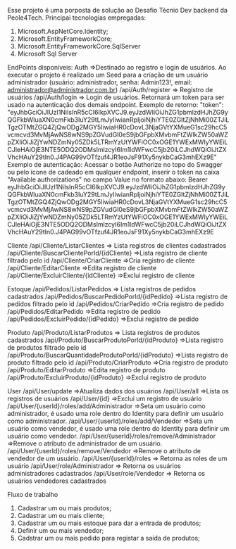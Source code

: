Esse projeto é uma porposta de solução ao Desafio Técnio Dev backend da Peole4Tech.
Principai tecnologias empregadas:
1. Microsoft.AspNetCore.Identity;
2. Microsoft.EntityFrameworkCore;
3. Microsoft.EntityFrameworkCore.SqlServer
4. Microsoft Sql Server

EndPoints disponíveis:
Auth
  =>Destinado ao registro e login de usuários. Ao executar o projeto é realizado um Seed para a criação de um usuário administrador (usuário: administrador, senha: Admin123!, email: administrador@administrador.com.br)
  /api/Auth/register
  => Registro de usuários
  /api/Auth/login
  => Login de usuários. Retornará um token para ser usado na autenticação dos demais endpoint.
    Exemplo de retorno: "token": "eyJhbGciOiJIUzI1NiIsInR5cCI6IkpXVCJ9.eyJzdWIiOiJhZG1pbmlzdHJhZG9yQGFkbWluaXN0cmFkb3IuY29tLmJyIiwianRpIjoiNjhiYTE0ZGItZjNhMi00ZTJiLTgzOTMtZGQ4ZjQwODg2MGY5IiwiaHR0cDovL3NjaGVtYXMueG1sc29hcC5vcmcvd3MvMjAwNS8wNS9pZGVudGl0eS9jbGFpbXMvbmFtZWlkZW50aWZpZXIiOiJiZjYwNDZmNy05ZDk5LTRmYzUtYWFiOC0xOGE1YWExMWIyYWEiLCJleHAiOjE3NTE5ODQ2ODMsImlzcyI6Im1ldWFwcC5jb20iLCJhdWQiOiJtZXVhcHAuY29tIn0.J4PAG99vOTfzuf4JR1eoJsF91Xy5nykbCaG3mhEXz9E"
    Exemplo de autenticação: Acessar o botão Authorize no topo do Swagger ou pelo ícone de cadeado em qualquer endpoint, inserir o token na caixa "Available authorizations" no campo Value no formato abaixo:
      Bearer eyJhbGciOiJIUzI1NiIsInR5cCI6IkpXVCJ9.eyJzdWIiOiJhZG1pbmlzdHJhZG9yQGFkbWluaXN0cmFkb3IuY29tLmJyIiwianRpIjoiNjhiYTE0ZGItZjNhMi00ZTJiLTgzOTMtZGQ4ZjQwODg2MGY5IiwiaHR0cDovL3NjaGVtYXMueG1sc29hcC5vcmcvd3MvMjAwNS8wNS9pZGVudGl0eS9jbGFpbXMvbmFtZWlkZW50aWZpZXIiOiJiZjYwNDZmNy05ZDk5LTRmYzUtYWFiOC0xOGE1YWExMWIyYWEiLCJleHAiOjE3NTE5ODQ2ODMsImlzcyI6Im1ldWFwcC5jb20iLCJhdWQiOiJtZXVhcHAuY29tIn0.J4PAG99vOTfzuf4JR1eoJsF91Xy5nykbCaG3mhEXz9E

Cliente
  /api/Cliente/ListarClientes
    => Lista registros de clientes cadastrados
  /api/Cliente/BuscarClientePorId/{idCliente}
    =>Lista registro de cliente filtrado pelo id
  /api/Cliente/CriarCliente
    =>Cria registro de cliente
  /api/Cliente/EditarCliente
    =>Edita registro de cliente
  /api/Cliente/ExcluirCliente/{idCliente}
    =>Exclui registro de cliente 

Estoque
  /api/Pedidos/ListarPedidos
    => Lista registros de pedidos cadastrados
  /api/Pedidos/BuscarPedidoPorId/{idPedido}
    =>Lista registro de pedidos filtrado pelo id
  /api/Pedidos/CriarPedido
    =>Cria registro de pedido
  /api/Pedidos/EditarPedido
    =>Edita registro de pedido
  /api/Pedidos/ExcluirPedido/{idPedido}
    =>Exclui registro de pedido

Produto
  /api/Produto/ListarProdutos
    => Lista registros de produtos cadastrados
  /api/Produto/BuscarProdutoPorId/{idProduto}
    =>Lista registro de produtos filtrado pelo id
  /api/Produto/BuscarQuantidadeProdutoPorId/{idProduto}
    =>Lista registro de produto filtrado pelo id
  /api/Produto/CriarProduto
    =>Cria registro de produto
  /api/Produto/EditarProduto
    =>Edita registro de produto
  /api/Produto/ExcluirProduto/{idProduto} 
    =>Exclui registro de produto

  User
    /api/User/update
      =>Atualiza dados dos usuários
    /api/User/all
      =>Lista os registros de usuários
    /api/User/{id}
      =>Exclui um registro de usuário
    /api/User/{userId}/roles/add/Administrador
      =>Seta um usuário como administrador, é usado uma role dentro do Identity para definir um usuário como administrador.
    /api/User/{userId}/roles/add/Vendedor
      =>Seta um usuário como vendedor, é usado uma role dentro do Identity para definir um usuário como vendedor.
    /api/User/{userId}/roles/remove/Administrador
      =>Remove o atributo de administrador de um usuário.
    /api/User/{userId}/roles/remove/Vendedor
      =>Remove o atributo de vendedor de um usuário.
    /api/User/{userId}/roles
      => Retorna as roles de um usuário
    /api/User/role/Administrador
      => Retorna os usuários administradores cadastrados
    /api/User/role/Vendedor
      => Retorna os usuários vendedores cadastrados


Fluxo de trabalho
1. Cadastrar um ou mais produtos;
2. Cadastrar um ou mais cliente;
4. Cadastrar um ou mais estoque para dar a entrada de produtos;
5. Definir um ou mais vendedor;
6. Cadstrar um ou mais pedido para registar a saída de produtos;
